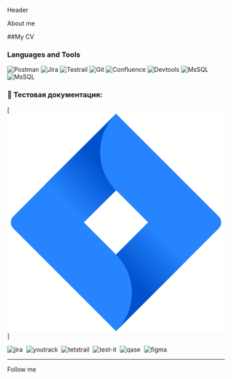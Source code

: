 Header

About me

##My CV 

### Languages and Tools
![Postman](https://img.shields.io/badge/-Postman-090909?style=for-the-badge&logo=postman&logoColor=f76935)
![Jira](https://img.shields.io/badge/-Jira-FF6C37?style=for-the-badge&logo=jira&logoColor=136be1)
![Testrail](https://img.shields.io/badge/-Testrail-FF6C37?style=for-the-badge&logo=testrail&logoColor=136be1)
![Git](https://img.shields.io/badge/-Git-FF6C37?style=for-the-badge&logo=git&logoColor=136be1)
![Confluence](https://img.shields.io/badge/-Confluence-FF6C37?style=for-the-badge&logo=Confluence&logoColor=136be1)
![Devtools](https://img.shields.io/badge/-devtools-FF6C37?style=for-the-badge&logo=devtools&logoColor=136be1)
![MsSQL](https://img.shields.io/badge/-MySQL-FF6C37?style=for-the-badge&logo=MySQL&logoColor=136be1)
![MsSQL](https://img.shields.io/badge/-MsSQL-FF6C37?style=for-the-badge&logo=MsSQL&logoColor=136be1)

### 📁 Тестовая документация:

[![Jira](https://github.com/RezakDV/RezakDV/blob/main/assets/atlassian_jira_logo_icon_170511.png)]


<div>
  <img src="https://cdn.jsdelivr.net/gh/devicons/devicon/icons/jira/jira-original.svg" title="jira" alt="jira" width="40" height="40"/>&nbsp
  <img src="https://upload.wikimedia.org/wikipedia/commons/thumb/8/8d/YouTrack_Icon.svg/1024px-YouTrack_Icon.svg.png?20200803082248" title="youtrack" alt="youtrack" width="50" height="50"/>&nbsp
  <img src="https://codahosted.io/packs/21236/unversioned/assets/LOGO/ba1091c59bab89cd2fd0f289622731fe16113d7b00905abe64759c313a4b73b76c1b0426076ed76cb74752234c734131df46992d5b8b48fc13e264240e4f7119f736cfeb64df36ded54b5cbf6198b9cadedf18dd0cac5c7dbcd16e6336c29363cd1292ba" title="testrail" alt="tetstrail" width="40" height="40"/>&nbsp
  <img src="https://docs.testit.software/images/testit_logo_icon_blue.png" title="test-it" alt="test-it" width="40" height="40"/>&nbsp
  <img src="https://luna1.co/eb0187.png" title="qase" alt="qase" width="40" height="40"/>&nbsp
  <img src="https://cdn.jsdelivr.net/gh/devicons/devicon/icons/figma/figma-original.svg" title="figma" alt="figma" width="40" height="40"/>&nbsp
</div>

---

Follow me 